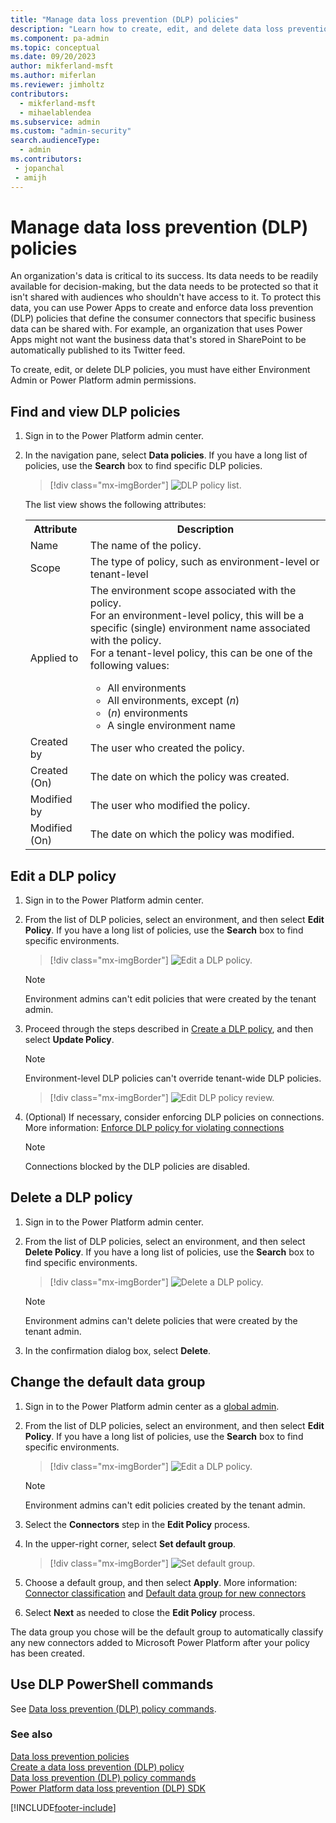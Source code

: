 ```yaml
---
title: "Manage data loss prevention (DLP) policies"
description: "Learn how to create, edit, and delete data loss prevention (DLP) policies, including the default data group for new connectors."
ms.component: pa-admin
ms.topic: conceptual
ms.date: 09/20/2023
author: mikferland-msft
ms.author: miferlan
ms.reviewer: jimholtz
contributors:
  - mikferland-msft
  - mihaelablendea
ms.subservice: admin
ms.custom: "admin-security"
search.audienceType: 
  - admin
ms.contributors:
 - jopanchal
 - amijh
---
```


# Manage data loss prevention (DLP) policies

An organization's data is critical to its success. Its data needs to be readily available for decision-making, but the data needs to be protected so that it isn't shared with audiences who shouldn't have access to it. To protect this data, you can use Power Apps to create and enforce data loss prevention (DLP) policies that define the consumer connectors that specific business data can be shared with. For example, an organization that uses Power Apps might not want the business data that's stored in SharePoint to be automatically published to its Twitter feed.

To create, edit, or delete DLP policies, you must have either Environment Admin or Power Platform admin permissions. 

## Find and view DLP policies

1. Sign in to the Power Platform admin center.

2. In the navigation pane, select **Data policies**. If you have a long list of policies, use the **Search** box to find specific DLP policies.

   > [!div class="mx-imgBorder"] 
   > ![DLP policy list.](media/dlp-policy-list-view.png "DLP policy list")

   The list view shows the following attributes:

   <table style="width:100%">
   <tr>
   <th>Attribute</th>
   <th>Description</th>
   </tr>
   <tr>
   <td width="20%"> Name</td>
   <td width="80%"> The name of the policy. </td>
   </tr>
   <tr>
   <td width="20%"> Scope</td>
   <td width="80%"> The type of policy, such as environment-level or tenant-level </td>
   </tr>
   <tr>
   <td width="20%"> Applied to</td>
   <td width="80%"> The environment scope associated with the policy.<br />For an environment-level policy, this will be a specific (single) environment name associated with the policy. <br /> For a tenant-level policy, this can be one of the following values:<br /><ul><li>All environments</li><li>All environments, except (<i>n</i>)</li><li> (<i>n</i>) environments</li><li>A single environment name</li></ul> </td>
   </tr>
   <tr>
   <td width="20%"> Created by  </td>
   <td width="80%">   The user who created the policy.   </td>
   </tr>
   <tr>
   <td width="20%"> Created (On) </td>
   <td width="80%"> The date on which the policy was created.  </td>
   </tr>
      <tr>
   <td width="20%"> Modified by  </td>
   <td width="80%">   The user who modified the policy.   </td>
   </tr>
   <tr>
   <td width="20%"> Modified (On) </td>
   <td width="80%"> The date on which the policy was modified.  </td>
   </tr>
   </table>

## Edit a DLP policy

1. Sign in to the Power Platform admin center.

2. From the list of DLP policies, select an environment, and then select **Edit Policy**. If you have a long list of policies, use the **Search** box to find specific environments.

   > [!div class="mx-imgBorder"] 
   > ![Edit a DLP policy.](media/dlp-edit-policy.png "Edit a DLP policy")

   > [!NOTE]
   > Environment admins can't edit policies that were created by the tenant admin.

3. Proceed through the steps described in [Create a DLP policy](create-dlp-policy.md), and then select **Update Policy**.

   > [!NOTE]
   > Environment-level DLP policies can't override tenant-wide DLP policies.

   > [!div class="mx-imgBorder"] 
   > ![Edit DLP policy review.](media/dlp-edit-policy-review.png "Edit DLP policy review")

4. (Optional) If necessary, consider enforcing DLP policies on connections. More information: [Enforce DLP policy for violating connections](powerapps-powershell.md#enforce-dlp-policy-for-violating-connections)

   > [!NOTE]
   > Connections blocked by the DLP policies are disabled.

## Delete a DLP policy

1. Sign in to the Power Platform admin center.

2. From the list of DLP policies, select an environment, and then select **Delete Policy**. If you have a long list of policies, use the **Search** box to find specific environments.

   > [!div class="mx-imgBorder"] 
   > ![Delete a DLP policy.](media/dlp-delete-policy.png "Delete a DLP policy")

   > [!NOTE]
   > Environment admins can't delete policies that were created by the tenant admin.

3. In the confirmation dialog box, select **Delete**.

## Change the default data group

1. Sign in to the Power Platform admin center as a [global admin](/microsoft-365/admin/add-users/about-admin-roles).

2. From the list of DLP policies, select an environment, and then select **Edit Policy**. If you have a long list of policies, use the **Search** box to find specific environments.

   > [!div class="mx-imgBorder"] 
   > ![Edit a DLP policy.](media/dlp-edit-policy.png "Edit a DLP policy")

   > [!NOTE]
   > Environment admins can't edit policies created by the tenant admin.

3. Select the **Connectors** step in the **Edit Policy** process.

4. In the upper-right corner, select **Set default group**.

   > [!div class="mx-imgBorder"] 
   > ![Set default group.](media/dlp-edit-default-group.png "Set default group")

5. Choose a default group, and then select **Apply**. More information: [Connector classification](dlp-connector-classification.md) and [Default data group for new connectors](dlp-connector-classification.md#default-data-group-for-new-connectors)

6. Select **Next** as needed to close the **Edit Policy** process.

The data group you chose will be the default group to automatically classify any new connectors added to Microsoft Power Platform after your policy has been created. 

## Use DLP PowerShell commands
See [Data loss prevention (DLP) policy commands](powerapps-powershell.md#data-loss-prevention-dlp-policy-commands).

### See also

[Data loss prevention policies](wp-data-loss-prevention.md) <br />
[Create a data loss prevention (DLP) policy](create-dlp-policy.md) <br />
[Data loss prevention (DLP) policy commands](powerapps-powershell.md#data-loss-prevention-dlp-policy-commands) <br />
[Power Platform data loss prevention (DLP) SDK](data-loss-prevention-sdk.md)


[!INCLUDE[footer-include](../includes/footer-banner.md)]

